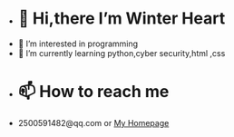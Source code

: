 - <h1>👋 Hi,there I’m Winter Heart
- 👀 I’m interested in programming
- 🌱 I’m currently learning python,cyber security,html ,css
- <h1>📫 How to reach me 
- <p>2500591482@qq.com or <a href="whgal.top" style type="none">My Homepage
<!---
nomaluser/nomaluser is a ✨ special ✨ repository because its `README.md` (this file) appears on your GitHub profile.
You can click the Preview link to take a look at your changes.
--->

